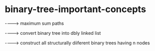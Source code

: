 # binary-tree-important-concepts

----> maximum sum paths

----> convert binary tree into dbly linked list

----> construct all structurally diiferent binary trees having n nodes
